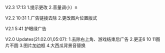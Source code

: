 V2.3 17:13
1.提示更改
2.音量调小）n

V2.2 10:31
1.广告链接去除
2.更改图片位置版式


V2.1 5:41
护眼绿广告


V2.0 Updates(21.02.01,05:07):
1.去除右上角、游戏结束后广告
2.更正6 10 11图片不圆
3.图片加边框
4.大西瓜背景音替换


